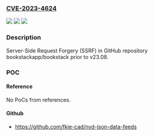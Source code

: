 ### [CVE-2023-4624](https://cve.mitre.org/cgi-bin/cvename.cgi?name=CVE-2023-4624)
![](https://img.shields.io/static/v1?label=Product&message=bookstackapp%2Fbookstack&color=blue)
![](https://img.shields.io/static/v1?label=Version&message=unspecified%3C%20v23.08%20&color=brighgreen)
![](https://img.shields.io/static/v1?label=Vulnerability&message=CWE-918%20Server-Side%20Request%20Forgery%20(SSRF)&color=brighgreen)

### Description

Server-Side Request Forgery (SSRF) in GitHub repository bookstackapp/bookstack prior to v23.08.

### POC

#### Reference
No PoCs from references.

#### Github
- https://github.com/fkie-cad/nvd-json-data-feeds

